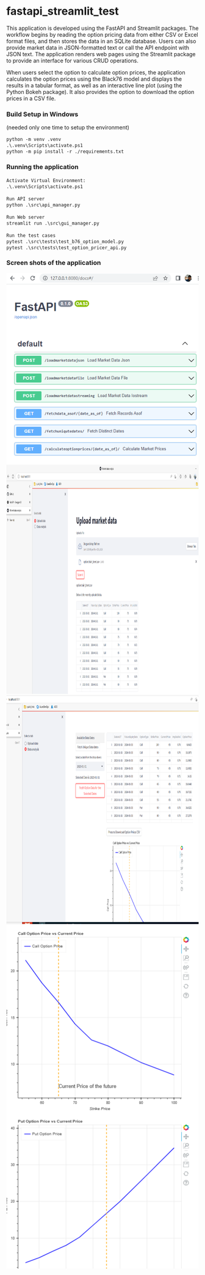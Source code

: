 # fastapi_streamlit_test
This application is developed using the FastAPI and Streamlit packages. 
The workflow begins by reading the option pricing data from either CSV or Excel format files, and then stores the data in an SQLite database. Users can also provide market data in JSON-formatted text or call the API endpoint with JSON text. 
The application renders web pages using the Streamlit package to provide an interface for various CRUD operations.

When users select the option to calculate option prices, the application calculates the option prices using the Black76 model and displays the results in a tabular format, as well as an interactive line plot (using the Python Bokeh package). It also provides the option to download the option prices in a CSV file.


### Build Setup in Windows
(needed only one time to setup the environment)

```
python -m venv .venv
.\.venv\Scripts\activate.ps1
python -m pip install -r ./requirements.txt
```
### Running the application

```
Activate Virtual Environment:
.\.venv\Scripts\activate.ps1 

Run API server
python .\src\api_manager.py

Run Web server
streamlit run .\src\gui_manager.py

Run the test cases
pytest .\src\tests\test_b76_option_model.py
pytest .\src\tests\test_option_pricer_api.py
```


### Screen shots of the application
<img src="docs/fasapi_swagger_ui.PNG" alt="FastAPI Swagger UI" title="FastAPI Swagger UI" width="600" height="500">

<img src="docs/MarketData_Upload_Page.PNG" alt="Market Data Upload page" title="Market Data Upload page" width="900" height="600">

<img src="docs/MarketData_Analysis_Page1.png" alt="Market Data Analysis page-1" title="Market Data Analysis page-1" width="900" height="600">

<img src="docs/MarketData_Analysis_Page2.png" alt="Market Data Analysis page-2" title="Market Data Analysis page-2" width="600" height="900">



